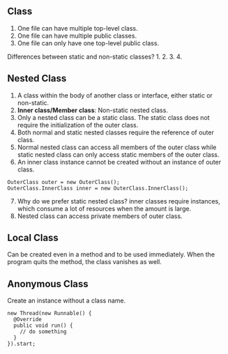 ## Class
1. One file can have multiple top-level class.
2. One file can have multiple public classes.
3. One file can only have one top-level public class.  

Differences between static and non-static classes?
1. 
2. 
3. 
4. 

## Nested Class
1. A class within the body of another class or interface, either static or non-static.  
2. **Inner class/Member class**: Non-static nested class.  
3. Only a nested class can be a static class. The static class does not require the initialization of the outer class.    
4. Both normal and static nested classes require the reference of outer class.  
5. Normal nested class can access all members of the outer class while static nested class can only access static members of the outer class.  
6. An inner class instance cannot be created without an instance of outer class.  
  ```
  OuterClass outer = new OuterClass();  
  OuterClass.InnerClass inner = new OuterClass.InnerClass();  
  ```
7. Why do we prefer static nested class? inner classes require instances, which consume a lot of resources when the amount is large.  
8. Nested class can access private members of outer class.  

## Local Class
Can be created even in a method and to be used immediately. When the program quits the method, the class vanishes as well.   

## Anonymous Class
Create an instance without a class name.  
```
new Thread(new Runnable() {
  @Override
  public void run() {
    // do something
  }
}).start;
```
